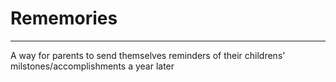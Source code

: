 # Rememories
---
A way for parents to send themselves reminders of their childrens' milstones/accomplishments a year later